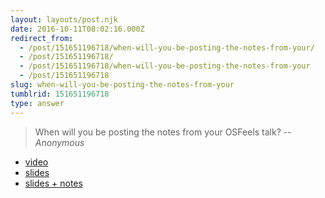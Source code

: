 ```yaml
---
layout: layouts/post.njk
date: 2016-10-11T08:02:16.000Z
redirect_from:
  - /post/151651196718/when-will-you-be-posting-the-notes-from-your/
  - /post/151651196718/
  - /post/151651196718/when-will-you-be-posting-the-notes-from-your
  - /post/151651196718
slug: when-will-you-be-posting-the-notes-from-your
tumblrid: 151651196718
type: answer
---
```


> When will you be posting the notes from your OSFeels talk?
> -- _Anonymous_

- [video](https://www.youtube.com/watch?v=G5_8u3NA8M8)
- [slides](./nvc-oss.pdf)
- [slides + notes](./nvc-oss-notes.pdf)

